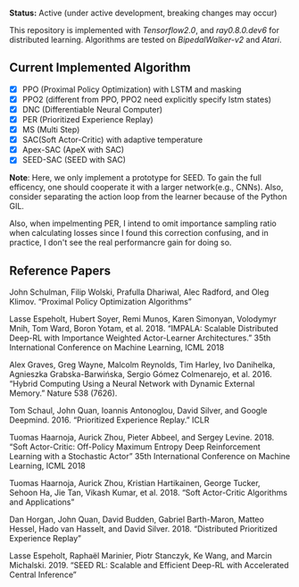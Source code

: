 **Status:** Active (under active development, breaking changes may occur)

This repository is implemented with *Tensorflow2.0*, and *ray0.8.0.dev6* for distributed learning. Algorithms are tested on *BipedalWalker-v2* and *Atari*.

## Current Implemented Algorithm

- [x] PPO (Proximal Policy Optimization) with LSTM and masking
- [x] PPO2 (different from PPO, PPO2 need explicitly specify lstm states)
- [x] DNC (Differentiable Neural Computer)
- [x] PER (Prioritized Experience Replay)
- [x] MS (Multi Step)
- [x] SAC(Soft Actor-Critic) with adaptive temperature
- [x] Apex-SAC (ApeX with SAC)
- [x] SEED-SAC (SEED with SAC)

**Note**: Here, we only implement a prototype for SEED. To gain the full efficency, one should cooperate it with a larger network(e.g., CNNs). Also, consider separating the action loop from the learner because of the Python GIL.

Also, when impelmenting PER, I intend to omit importance sampling ratio when calculating losses since I found this correction confusing, and in practice, I don't see the real performancre gain for doing so.

## Reference Papers

John Schulman, Filip Wolski, Prafulla Dhariwal, Alec Radford, and Oleg Klimov. “Proximal Policy Optimization Algorithms” 

Lasse Espeholt, Hubert Soyer, Remi Munos, Karen Simonyan, Volodymyr Mnih, Tom Ward, Boron Yotam, et al. 2018. “IMPALA: Scalable Distributed Deep-RL with Importance Weighted Actor-Learner Architectures.” 35th International Conference on Machine Learning, ICML 2018

Alex Graves, Greg Wayne, Malcolm Reynolds, Tim Harley, Ivo Danihelka, Agnieszka Grabska-Barwińska, Sergio Gómez Colmenarejo, et al. 2016. “Hybrid Computing Using a Neural Network with Dynamic External Memory.” Nature 538 (7626). 

Tom Schaul, John Quan, Ioannis Antonoglou, David Silver, and Google Deepmind. 2016. “Prioritized Experience Replay.” ICLR

Tuomas Haarnoja, Aurick Zhou, Pieter Abbeel, and Sergey Levine. 2018. “Soft Actor-Critic: Off-Policy Maximum Entropy Deep Reinforcement Learning with a Stochastic Actor” 35th International Conference on Machine Learning, ICML 2018

Tuomas Haarnoja, Aurick Zhou, Kristian Hartikainen, George Tucker, Sehoon Ha, Jie Tan, Vikash Kumar, et al. 2018. “Soft Actor-Critic Algorithms and Applications”

Dan Horgan, John Quan, David Budden, Gabriel Barth-Maron, Matteo Hessel, Hado van Hasselt, and David Silver. 2018. “Distributed Prioritized Experience Replay”

Lasse Espeholt, Raphaël Marinier, Piotr Stanczyk, Ke Wang, and Marcin Michalski. 2019. “SEED RL: Scalable and Efficient Deep-RL with Accelerated Central Inference”

